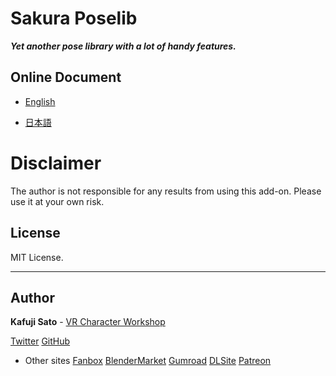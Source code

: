 # Sakura Poselib

***Yet another pose library with a lot of handy features.***

## Online Document

- [English](https://kafuji.github.io/Sakura-Creative-Suite/en/addons/Sakura_PoseLib/)

- [日本語](https://kafuji.github.io/Sakura-Creative-Suite/ja/addons/Sakura_PoseLib/)


# Disclaimer

The author is not responsible for any results from using this add-on. Please use it at your own risk.

## License

MIT License.

---

## Author

**Kafuji Sato** - [VR Character Workshop](https://fantia.jp/fanclubs/3967)

[Twitter](https://twitter.com/Kafuji)
[GitHub](https://kafuji.github.io)


- Other sites
[Fanbox](https://kafuji.fanbox.cc/)
[BlenderMarket](https://blendermarket.com/creators/kafuji)
[Gumroad](https://gumroad.com/kafuji)
[DLSite](https://www.dlsite.com/maniax/circle/profile/=/maker_id/RG40057.html)
[Patreon](https://www.patreon.com/kafuji)

